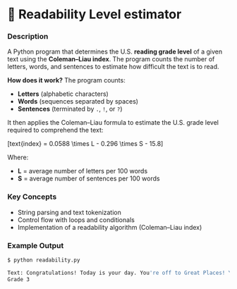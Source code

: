 
# 📖 Readability Level estimator 

### Description
A Python program that determines the U.S. **reading grade level** of a given text using the **Coleman–Liau index**. The program counts the number of letters, words, and sentences to estimate how difficult the text is to read. 


**How does it work?**
The program counts:  
- **Letters** (alphabetic characters)  
- **Words** (sequences separated by spaces)  
- **Sentences** (terminated by `.`, `!`, or `?`)  

It then applies the Coleman–Liau formula to estimate the U.S. grade level required to comprehend the text:  

\[text{index} = 0.0588 \times L - 0.296 \times S - 15.8\]

Where:  
- **L** = average number of letters per 100 words  
- **S** = average number of sentences per 100 words 

### Key Concepts
- String parsing and text tokenization  
- Control flow with loops and conditionals   
- Implementation of a readability algorithm (Coleman–Liau index) 



### Example Output
```bash
$ python readability.py

Text: Congratulations! Today is your day. You're off to Great Places! You're off and away!
Grade 3
